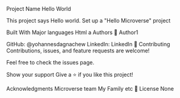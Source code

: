 Project Name
Hello World

This project says Hello world. Set up a "Hello Microverse" project

Built With
Major languages Html a
Authors
👤 Author1

GitHub: @yohannesdagnachew
LinkedIn: LinkedIn
🤝 Contributing
Contributions, issues, and feature requests are welcome!

Feel free to check the issues page.

Show your support
Give a ⭐️ if you like this project!

Acknowledgments
Microverse team
My Family
etc
📝 License
None
